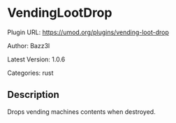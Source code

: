 # VendingLootDrop

Plugin URL: https://umod.org/plugins/vending-loot-drop

Author: Bazz3l

Latest Version: 1.0.6

Categories: rust

## Description

Drops vending machines contents when destroyed.
